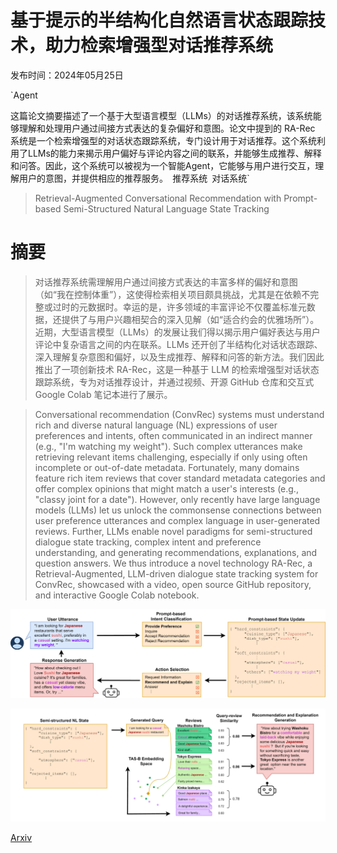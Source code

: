 # 基于提示的半结构化自然语言状态跟踪技术，助力检索增强型对话推荐系统

发布时间：2024年05月25日

`Agent

这篇论文摘要描述了一个基于大型语言模型（LLMs）的对话推荐系统，该系统能够理解和处理用户通过间接方式表达的复杂偏好和意图。论文中提到的 RA-Rec 系统是一个检索增强型的对话状态跟踪系统，专门设计用于对话推荐。这个系统利用了LLMs的能力来揭示用户偏好与评论内容之间的联系，并能够生成推荐、解释和问答。因此，这个系统可以被视为一个智能Agent，它能够与用户进行交互，理解用户的意图，并提供相应的推荐服务。` `推荐系统` `对话系统`

> Retrieval-Augmented Conversational Recommendation with Prompt-based Semi-Structured Natural Language State Tracking

# 摘要

> 对话推荐系统需理解用户通过间接方式表达的丰富多样的偏好和意图（如“我在控制体重”），这使得检索相关项目颇具挑战，尤其是在依赖不完整或过时的元数据时。幸运的是，许多领域的丰富评论不仅覆盖标准元数据，还提供了与用户兴趣相契合的深入见解（如“适合约会的优雅场所”）。近期，大型语言模型（LLMs）的发展让我们得以揭示用户偏好表达与用户评论中复杂语言之间的内在联系。LLMs 还开创了半结构化对话状态跟踪、深入理解复杂意图和偏好，以及生成推荐、解释和问答的新方法。我们因此推出了一项创新技术 RA-Rec，这是一种基于 LLM 的检索增强型对话状态跟踪系统，专为对话推荐设计，并通过视频、开源 GitHub 仓库和交互式 Google Colab 笔记本进行了展示。

> Conversational recommendation (ConvRec) systems must understand rich and diverse natural language (NL) expressions of user preferences and intents, often communicated in an indirect manner (e.g., "I'm watching my weight"). Such complex utterances make retrieving relevant items challenging, especially if only using often incomplete or out-of-date metadata. Fortunately, many domains feature rich item reviews that cover standard metadata categories and offer complex opinions that might match a user's interests (e.g., "classy joint for a date"). However, only recently have large language models (LLMs) let us unlock the commonsense connections between user preference utterances and complex language in user-generated reviews. Further, LLMs enable novel paradigms for semi-structured dialogue state tracking, complex intent and preference understanding, and generating recommendations, explanations, and question answers. We thus introduce a novel technology RA-Rec, a Retrieval-Augmented, LLM-driven dialogue state tracking system for ConvRec, showcased with a video, open source GitHub repository, and interactive Google Colab notebook.

![基于提示的半结构化自然语言状态跟踪技术，助力检索增强型对话推荐系统](../../../paper_images/2406.00033/x1.png)

![基于提示的半结构化自然语言状态跟踪技术，助力检索增强型对话推荐系统](../../../paper_images/2406.00033/x2.png)

[Arxiv](https://arxiv.org/abs/2406.00033)
